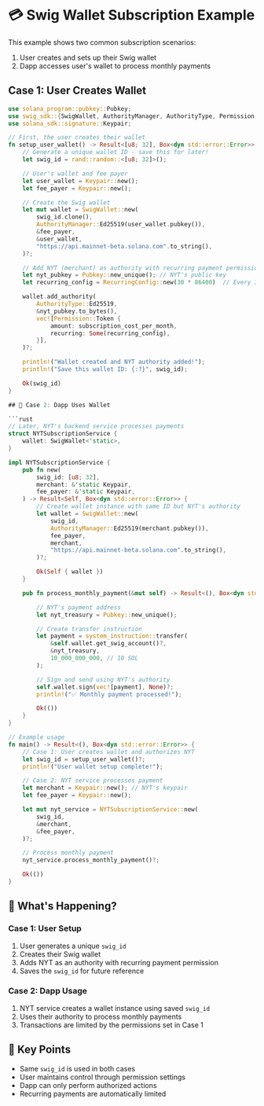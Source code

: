# 💳 Swig Wallet Subscription Example

This example shows two common subscription scenarios:

1. User creates and sets up their Swig wallet
2. Dapp accesses user's wallet to process monthly payments

## Case 1: User Creates Wallet

````rust
use solana_program::pubkey::Pubkey;
use swig_sdk::{SwigWallet, AuthorityManager, AuthorityType, Permission, RecurringConfig};
use solana_sdk::signature::Keypair;

// First, the user creates their wallet
fn setup_user_wallet() -> Result<[u8; 32], Box<dyn std::error::Error>> {
    // Generate a unique wallet ID - save this for later!
    let swig_id = rand::random::<[u8; 32]>();

    // User's wallet and fee payer
    let user_wallet = Keypair::new();
    let fee_payer = Keypair::new();

    // Create the Swig wallet
    let mut wallet = SwigWallet::new(
        swig_id.clone(),
        AuthorityManager::Ed25519(user_wallet.pubkey()),
        &fee_payer,
        &user_wallet,
        "https://api.mainnet-beta.solana.com".to_string(),
    )?;

    // Add NYT (merchant) as authority with recurring payment permission
    let nyt_pubkey = Pubkey::new_unique(); // NYT's public key
    let recurring_config = RecurringConfig::new(30 * 86400)  // Every 30 days

    wallet.add_authority(
        AuthorityType::Ed25519,
        &nyt_pubkey.to_bytes(),
        vec![Permission::Token {
            amount: subscription_cost_per_month,
            recurring: Some(recurring_config),
        }],
    )?;

    println!("Wallet created and NYT authority added!");
    println!("Save this wallet ID: {:?}", swig_id);

    Ok(swig_id)
}

## 🏢 Case 2: Dapp Uses Wallet

```rust
// Later, NYT's backend service processes payments
struct NYTSubscriptionService {
    wallet: SwigWallet<'static>,
}

impl NYTSubscriptionService {
    pub fn new(
        swig_id: [u8; 32],
        merchant: &'static Keypair,
        fee_payer: &'static Keypair,
    ) -> Result<Self, Box<dyn std::error::Error>> {
        // Create wallet instance with same ID but NYT's authority
        let wallet = SwigWallet::new(
            swig_id,
            AuthorityManager::Ed25519(merchant.pubkey()),
            fee_payer,
            merchant,
            "https://api.mainnet-beta.solana.com".to_string(),
        )?;

        Ok(Self { wallet })
    }

    pub fn process_monthly_payment(&mut self) -> Result<(), Box<dyn std::error::Error>> {

        // NYT's payment address
        let nyt_treasury = Pubkey::new_unique();

        // Create transfer instruction
        let payment = system_instruction::transfer(
            &self.wallet.get_swig_account()?,
            &nyt_treasury,
            10_000_000_000, // 10 SOL
        );

        // Sign and send using NYT's authority
        self.wallet.sign(vec![payment], None)?;
        println!("✅ Monthly payment processed!");

        Ok(())
    }
}

// Example usage
fn main() -> Result<(), Box<dyn std::error::Error>> {
    // Case 1: User creates wallet and authorizes NYT
    let swig_id = setup_user_wallet()?;
    println!("User wallet setup complete!");

    // Case 2: NYT service processes payment
    let merchant = Keypair::new(); // NYT's keypair
    let fee_payer = Keypair::new();

    let mut nyt_service = NYTSubscriptionService::new(
        swig_id,
        &merchant,
        &fee_payer,
    )?;

    // Process monthly payment
    nyt_service.process_monthly_payment()?;

    Ok(())
}
````

## 📝 What's Happening?

### Case 1: User Setup

1. User generates a unique `swig_id`
2. Creates their Swig wallet
3. Adds NYT as an authority with recurring payment permission
4. Saves the `swig_id` for future reference

### Case 2: Dapp Usage

1. NYT service creates a wallet instance using saved `swig_id`
2. Uses their authority to process monthly payments
3. Transactions are limited by the permissions set in Case 1

## 🔑 Key Points

- Same `swig_id` is used in both cases
- User maintains control through permission settings
- Dapp can only perform authorized actions
- Recurring payments are automatically limited
